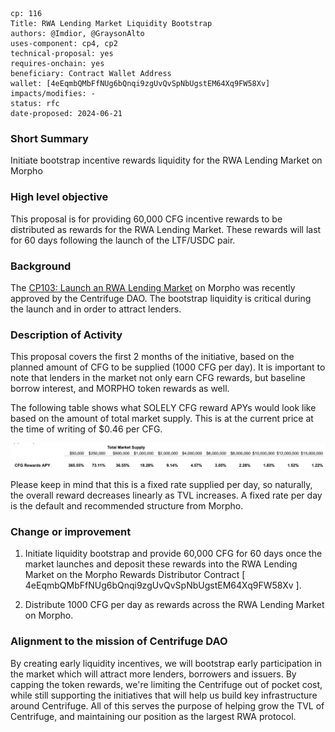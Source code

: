 ```
cp: 116
Title: RWA Lending Market Liquidity Bootstrap
authors: @Imdior, @GraysonAlto
uses-component: cp4, cp2
technical-proposal: yes
requires-onchain: yes
beneficiary: Contract Wallet Address
wallet: [4eEqmbQMbFfNUg6bQnqi9zgUvQvSpNbUgstEM64Xq9FW58Xv]
impacts/modifies: -
status: rfc
date-proposed: 2024-06-21
```

### Short Summary

Initiate bootstrap incentive rewards liquidity for the RWA Lending Market on Morpho

### High level objective

This proposal is for providing 60,000 CFG incentive rewards to be distributed as rewards for the RWA Lending Market. These rewards will last for 60 days following the launch of the LTF/USDC pair.

### Background

The [CP103: Launch an RWA Lending Market](https://github.com/centrifuge/cps/blob/main/cps/CP103/CP103.md) on Morpho was recently approved by the Centrifuge DAO.
The bootstrap liquidity is critical during the launch and in order to attract lenders.

### Description of Activity

This proposal covers the first 2 months of the initiative, based on the planned amount of CFG to be supplied (1000 CFG per day). It is important to note that lenders in the market not only earn CFG rewards, but baseline borrow interest, and MORPHO token rewards as well.

The following table shows what SOLELY CFG reward APYs would look like based on the amount of total market supply. This is at the current price at the time of writing of $0.46 per CFG.

![CFGapy](./CP116.png)

Please keep in mind that this is a fixed rate supplied per day, so naturally, the overall reward decreases linearly as TVL increases. A fixed rate per day is the default and recommended structure from Morpho.

### Change or improvement

1. Initiate liquidity bootstrap and provide 60,000 CFG for 60 days once the market launches and deposit these rewards into the RWA Lending Market on the Morpho Rewards Distributor Contract [ 4eEqmbQMbFfNUg6bQnqi9zgUvQvSpNbUgstEM64Xq9FW58Xv ].

2. Distribute 1000 CFG per day as rewards across the RWA Lending Market on Morpho.

### Alignment to the mission of Centrifuge DAO

By creating early liquidity incentives, we will bootstrap early participation in the market which will attract more lenders, borrowers and issuers. By capping the token rewards, we're limiting the Centrifuge out of pocket cost, while still supporting the initiatives that will help us build key infrastructure around Centrifuge. All of this serves the purpose of helping grow the TVL of Centrifuge, and maintaining our position as the largest RWA protocol.


